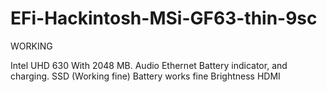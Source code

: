 # EFi-Hackintosh-MSi-GF63-thin-9sc
WORKING

Intel UHD 630 With 2048 MB.
Audio
Ethernet
Battery indicator, and charging.
SSD (Working fine)
Battery works fine
Brightness
HDMI
